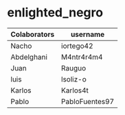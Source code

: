 # enlighted_negro

|Colaborators|username|
|---|---|
|Nacho|iortego42|
|Abdelghani|M4ntr4r4m4|
|Juan|Rauguo|
|luis|lsoliz-o|
|Karlos|Karlos4t|
|Pablo|PabloFuentes97|
